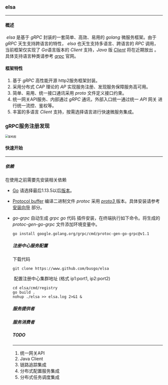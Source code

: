 ### elsa

***

#### 概述

​		*elsa* 是基于 *gRPC* 封装的一套简单、高效、易用的 *golang* 微服务框架。由于 *gRPC* 天生支持跨语言的特性， *elsa* 也天生支持多语言、跨语言的 *RPC* 调用，当前框架仅实现了 *Go*语言版本的 *Client* 支持，*Java* 版 *[Client](http://wwww.github.com/busgo/elsa-java)* 将在近期放出 。具体支持语言种类请参考 *[grpc](https://www.grpc.io/)* 官网。

#### 框架特性

1. 基于 *gRPC* 高性能开源 http2服务框架封装。
2. 采用分布式 *CAP* 理论的 *AP* 实现服务注册、发现服务保障服务高可用。
3. 简单、易用、统一接口通讯采用 *proto* 文件定义接口约束。
4. 统一网关API服务、内部通过 *gRPC* 通讯，外部入口统一通过统一 *API* 网关 进行统一流控、鉴权等。
5. 丰富的多语言 *Client* 支持，按需选择语言进行快速微服务集成。



### gRPC服务注册发现



<img src="/Users/apple/Desktop/wp/code/home/go/elsa/docs/img/arch.png" alt="架构图" style="zoom:60%;" />

#### 快速开始

***

##### 依赖

在使用之前需要先安装相关依赖

* [Go](https://github.com/golang) 请选择最后1.13.5以后[版本](https://golang.org/doc/devel/release.html)。 

* [Protocol buffer](https://developers.google.com/protocol-buffers) 编译二进制文件 *protoc* 采用 [*proto3* ](https://developers.google.com/protocol-buffers/docs/proto3)版本。具体安装请参考 [安装向导](https://www.grpc.io/docs/protoc-installation/) 部分。

* *go-grpc* 自动生成 *grpc go* 代码 插件安装，在终端执行如下命令。将生成的 *protoc-gen-go-grpc* 文件添加环境变量中。

  ```shell
  go install google.golang.org/grpc/cmd/protoc-gen-go-grpc@v1.1
  ```

   

  ##### 注册中心服务配置

  下载代码

  ``` shell
  git clone https://www.github.com/busgo/elsa
  ```

  ​      配置注册中心集群地址 (格式 ip1:port1, ip2:port2)

  ```shell
  cd elsa/cmd/registry
  go build .
  nohup ./elsa >> elsa.log 2>&1 &
  ```

  ##### 服务提供者

  

  ##### 服务消费者

  

  ##### TODO

  ***

  1. 统一网关API 
  2. Java Client 
  3. 链路追踪集成
  4. 分布式配置服务集成
  5. 分布式任务调度集成

  

